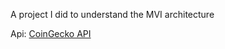 A project I did to understand the MVI architecture

Api: [CoinGecko API](https://docs.coingecko.com/v3.0.1/reference/introduction)
